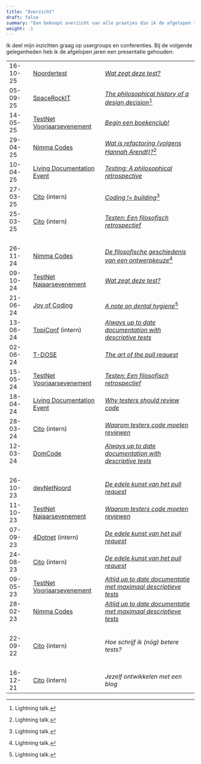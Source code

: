 ```yaml
---
title: "Overzicht"
draft: false
summary: "Een beknopt overzicht van alle praatjes die ik de afgelopen tijd heb gehouden."
weight: -1
---
```


Ik deel mijn inzichten graag op usergroups en conferenties. Bij de volgende gelegenheden heb ik de afgelopen jaren een presentatie gehouden:

|          |                                                      |                                                                  |
| ---------| ---------------------------------------------------- | ---------------------------------------------------------------- |
| 16-10-25 | [Noordertest](https://www.noordertest.nl/)           | [*Wat zegt deze test?*](/talks/wat-zegt-deze-test/)              |
| 05-09-25 | [SpaceRockIT](https://spacerockitfestival.nl/)       | [*The philosophical history of a design decision*](/blog/24/12/de-filosofische-geschiedenis-van-een-ontwerpkeuze/ "Blog: 'De filosofische geschiedenis van een ontwerpkeuze'")[^1] |
| 14-05-25 | [TestNet Voorjaarsevenement](https://www.testnet.org/) | [*Begin een boekenclub!*](/talks/begin-een-boekenclub/)        |
| 29-04-25 | [Nimma Codes](https://www.nimma.codes/)              | [*Wat is refactoring (volgens Hannah Arendt)?*](/blog/25/06/wat-is-refactoring-volgens-hannah-arendt/ "Blog: 'Wat is refactoring (volgens Hannah Arendt)?'")[^1] |
| 10-04-25 | [Living Documentation Event](https://www.ict.eu/en/events/living-documentation-event-2025) | [*Testing: A philosophical retrospective*](/talks/testen-een-filosofisch-retrospectief/) |
| 27-03-25 | [Cito](https://www.cito.nl/) (intern)                | [*Coding != building*](/blog/25/03/de-bouwmetafoor/ "Blog: 'De bouwmetafoor'")[^1] |
| 25-03-25 | [Cito](https://www.cito.nl/) (intern)                | [*Testen: Een filosofisch retrospectief*](/talks/testen-een-filosofisch-retrospectief/) |
| <br>     |                                                      |                                                                  |
| 26-11-24 | [Nimma Codes](https://www.nimma.codes/)              | [*De filosofische geschiedenis van een ontwerpkeuze*](/blog/24/12/de-filosofische-geschiedenis-van-een-ontwerpkeuze/ "Blog: 'De filosofische geschiedenis van een ontwerpkeuze'")[^1] |
| 09-10-24 | [TestNet Najaarsevenement](https://www.testnet.org/) | [*Wat zegt deze test?*](/talks/wat-zegt-deze-test/)              |
| 21-06-24 | [Joy of Coding](https://joyofcoding.org/index.html)  | [*A note on dental hygiene*](/blog/24/07/testen-is-als-flossen/ "Blog: 'Testen is als flossen'")[^1] |
| 13-06-24 | [TopiConf](https://werkenbijtopicus.nl/evenementen/7149/topiconf-2024) (intern) | [*Always up to date documentation with descriptive tests*](/talks/altijd-up-to-date-documentatie-met-maximaal-descriptieve-tests/) |
| 02-06-24 | [T-DOSE](https://t-dose.org/2024/)                   | [*The art of the pull request*](/talks/de-edele-kunst-van-het-pull-request/) |
| 15-05-24 | [TestNet Voorjaarsevenement](https://www.testnet.org/) | [*Testen: Een filosofisch retrospectief*](/talks/testen-een-filosofisch-retrospectief/) |
| 18-04-24 | [Living Documentation Event](https://www.ict.eu/en/events/lde24) | [*Why testers should review code*](/talks/waarom-testers-code-moeten-reviewen/) |
| 28-03-24 | [Cito](https://www.cito.nl/) (intern)                | [*Waarom testers code moeten reviewen*](/talks/waarom-testers-code-moeten-reviewen/) |
| 12-03-24 | [DomCode](https://www.meetup.com/nl-NL/domcode/)     | [*Always up to date documentation with descriptive tests*](/talks/altijd-up-to-date-documentatie-met-maximaal-descriptieve-tests/) |
| <br/>    |                                                      |                                                                  |
| 26-10-23 | [devNetNoord](https://devnetnoord.nl/)               | [*De edele kunst van het pull request*](/talks/de-edele-kunst-van-het-pull-request/) |
| 11-10-23 | [TestNet Najaarsevenement](https://www.testnet.org/) | [*Waarom testers code moeten reviewen*](/talks/waarom-testers-code-moeten-reviewen/) |
| 07-09-23 | [4Dotnet](https://www.4dotnet.nl/) (intern)          | [*De edele kunst van het pull request*](/talks/de-edele-kunst-van-het-pull-request/) |
| 24-08-23 | [Cito](https://www.cito.nl/) (intern)                | [*De edele kunst van het pull request*](/talks/de-edele-kunst-van-het-pull-request/) |
| 09-05-23 | [TestNet Voorjaarsevenement](https://www.testnet.org/) | [*Altijd up to date documentatie met maximaal descriptieve tests*](/talks/altijd-up-to-date-documentatie-met-maximaal-descriptieve-tests/) |
| 28-02-23 | [Nimma Codes](https://www.nimma.codes/)              | [*Altijd up to date documentatie met maximaal descriptieve tests*](/talks/altijd-up-to-date-documentatie-met-maximaal-descriptieve-tests/) |
| <br/>    |                                                      |                                                                  |
| 22-09-22 | [Cito](https://www.cito.nl/) (intern)                | *Hoe schrijf ik (nóg) betere tests?*                             |
| <br/>    |                                                      |                                                                  |
| 16-12-21 | [Cito](https://www.cito.nl/) (intern)                | *Jezelf ontwikkelen met een blog*                                |

[^1]: Lightning talk.
